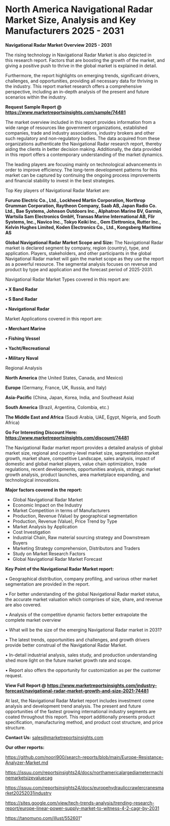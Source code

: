 # North America Navigational Radar Market Size, Analysis and Key Manufacturers 2025 - 2031

<Strong> Navigational Radar Market Overview 2025 - 2031</strong>

The rising technology in Navigational Radar Market is also depicted in this research report. Factors that are boosting the growth of the market, and giving a positive push to thrive in the global market is explained in detail.

Furthermore, the report highlights on emerging trends, significant drivers, challenges, and opportunities, providing all necessary data for thriving in the industry. This report market research offers a comprehensive perspective, including an in-depth analysis of the present and future scenarios within the industry.

<strong>Request Sample Report @ <a href=https://www.marketreportsinsights.com/sample/74481>https://www.marketreportsinsights.com/sample/74481</a></strong>

The market overview included in this report provides information from a wide range of resources like government organizations, established companies, trade and industry associations, industry brokers and other such regulatory and non-regulatory bodies. The data acquired from these organizations authenticate the Navigational Radar research report, thereby aiding the clients in better decision making. Additionally, the data provided in this report offers a contemporary understanding of the market dynamics.

The leading players are focusing mainly on technological advancements in order to improve efficiency. The long-term development patterns for this market can be captured by continuing the ongoing process improvements and financial stability to invest in the best strategies.

Top Key players of Navigational Radar Market are:

<strong>Furuno Electric Co., Ltd., Lockheed Martin Corporation, Northrop Grumman Corporation, Raytheon Company, Saab AB, Japan Radio Co. Ltd., Bae Systems, Johnson Outdoors Inc., Alphatron Marine BV, Garmin, Wartsila Sam Electronics GmbH, Transas Marine International AB, Flir Systems, Inc., Navico Inc., Tokyo Keiki Inc., Gem Elettronica, Rutter Inc., Kelvin Hughes Limited, Koden Electronics Co., Ltd., Kongsberg Maritime AS</strong>

<strong><b>Global Navigational Radar Market Scope and Size:</b></strong>
The Navigational Radar market is declared segment by company, region (country), type, and application. Players, stakeholders, and other participants in the global Navigational Radar market will gain the market scope as they use the report as a powerful resource. The segmental analysis focuses on revenue and product by type and application and the forecast period of 2025-2031.

Navigational Radar Market Types covered in this report are:

<strong>• X Band Radar

• S Band Radar

• Navigational Radar</strong>

Market Applications covered in this report are:

<strong>• Merchant Marine

• Fishing Vessel

• Yacht/Recreational

• Military Naval</strong> 

Regional Analysis

<strong>North America</strong> (the United States, Canada, and Mexico)

<strong>Europe</strong> (Germany, France, UK, Russia, and Italy)

<strong>Asia-Pacific</strong> (China, Japan, Korea, India, and Southeast Asia)

<strong>South America</strong> (Brazil, Argentina, Colombia, etc.)

<strong>The Middle East and Africa</strong> (Saudi Arabia, UAE, Egypt, Nigeria, and South Africa)

<strong>Go For Interesting Discount Here: <a href=https://www.marketreportsinsights.com/discount/74481>https://www.marketreportsinsights.com/discount/74481</a></strong>

The Navigational Radar market report provides a detailed analysis of global market size, regional and country-level market size, segmentation market growth, market share, competitive Landscape, sales analysis, impact of domestic and global market players, value chain optimization, trade regulations, recent developments, opportunities analysis, strategic market growth analysis, product launches, area marketplace expanding, and technological innovations.

<strong><b>Major factors covered in the report:</b></strong>
<ul>
  <li>Global Navigational Radar Market </li>
  <li>Economic Impact on the Industry</li>
  <li>Market Competition in terms of Manufacturers</li>
  <li>Production, Revenue (Value) by geographical segmentation</li>
  <li>Production, Revenue (Value), Price Trend by Type</li>
  <li>Market Analysis by Application</li>
  <li>Cost Investigation</li>
  <li>Industrial Chain, Raw material sourcing strategy and Downstream Buyers</li>
  <li>Marketing Strategy comprehension, Distributors and Traders</li>
  <li>Study on Market Research Factors</li>
  <li>Global Navigational Radar Market Forecast</li>
</ul>

<strong><b>Key Point of the Navigational Radar Market report:</b></strong>

• Geographical distribution, company profiling, and various other market segmentation are provided in the report.

• For better understanding of the global Navigational Radar market status, the accurate market valuation which comprises of size, share, and revenue are also covered.

• Analysis of the competitive dynamic factors better extrapolate the complete market overview

• What will be the size of the emerging Navigational Radar market in 2031?

• The latest trends, opportunities and challenges, and growth drivers provide better construal of the Navigational Radar Market.

• In-detail industrial analysis, sales study, and production understanding shed more light on the future market growth rate and scope.

• Report also offers the opportunity for customization as per the customer request.

<strong><b>View Full Report @ <a href=https://www.marketreportsinsights.com/industry-forecast/navigational-radar-market-growth-and-size-2021-74481>https://www.marketreportsinsights.com/industry-forecast/navigational-radar-market-growth-and-size-2021-74481</a></b></strong>


At last, the Navigational Radar Market report includes investment come analysis and development trend analysis. The present and future opportunities of the fastest growing international industry segments are coated throughout this report. This report additionally presents product specification, manufacturing method, and product cost structure, and price structure.

<strong>Contact Us:</strong>
sales@marketreportsinsights.com

<strong>Our other reports:</strong>

<a href=https://github.com/noori900/search-reports/blob/main/Europe-Resistance-Analyzer-Market.md>https://github.com/noori900/search-reports/blob/main/Europe-Resistance-Analyzer-Market.md</a>

<a href=https://issuu.com/reportsinsights24/docs/northamericalargediametermachinemarketsizevaluecag>https://issuu.com/reportsinsights24/docs/northamericalargediametermachinemarketsizevaluecag</a>

<a href=https://issuu.com/reportsinsights24/docs/europehydrauliccrawlercranesmarket20252031industry>https://issuu.com/reportsinsights24/docs/europehydrauliccrawlercranesmarket20252031industry</a>

<a href=https://sites.google.com/view/tech-trends-analysis/trending-research-report/europe-linear-power-supply-market-to-witness-4-2-cagr-by-2031>https://sites.google.com/view/tech-trends-analysis/trending-research-report/europe-linear-power-supply-market-to-witness-4-2-cagr-by-2031</a>

<a href=https://tanomuno.com/illust/552601>https://tanomuno.com/illust/552601</a>"
